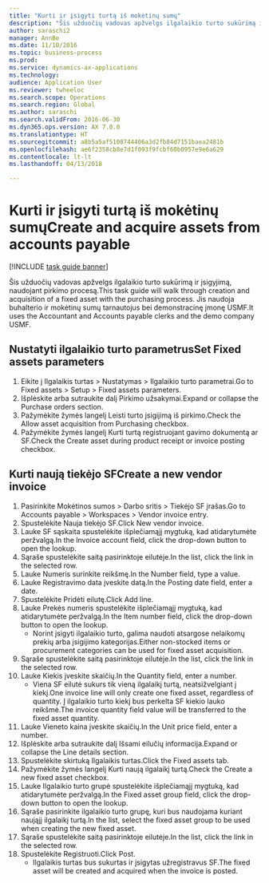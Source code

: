 ```yaml
--- 
title: "Kurti ir įsigyti turtą iš mokėtinų sumų"
description: "Šis užduočių vadovas apžvelgs ilgalaikio turto sukūrimą ir įsigyjimą, naudojant pirkimo procesą."
author: saraschi2
manager: AnnBe
ms.date: 11/10/2016
ms.topic: business-process
ms.prod: 
ms.service: dynamics-ax-applications
ms.technology: 
audience: Application User
ms.reviewer: twheeloc
ms.search.scope: Operations
ms.search.region: Global
ms.author: saraschi
ms.search.validFrom: 2016-06-30
ms.dyn365.ops.version: AX 7.0.0
ms.translationtype: HT
ms.sourcegitcommit: a8b5a5af5108744406a3d2fb84d7151baea2481b
ms.openlocfilehash: ae6f2358cb8e7d1f093f9fcbf60b0957e9e6a629
ms.contentlocale: lt-lt
ms.lasthandoff: 04/13/2018

---
```

# <a name="create-and-acquire-assets-from-accounts-payable"></a><span data-ttu-id="c8287-103">Kurti ir įsigyti turtą iš mokėtinų sumų</span><span class="sxs-lookup"><span data-stu-id="c8287-103">Create and acquire assets from accounts payable</span></span>

[!INCLUDE [task guide banner](../../includes/task-guide-banner.md)]

<span data-ttu-id="c8287-104">Šis užduočių vadovas apžvelgs ilgalaikio turto sukūrimą ir įsigyjimą, naudojant pirkimo procesą.</span><span class="sxs-lookup"><span data-stu-id="c8287-104">This task guide will walk through creation and acquisition of a fixed asset with the purchasing process.</span></span> <span data-ttu-id="c8287-105">Jis naudoja buhalterio ir mokėtinų sumų tarnautojus bei demonstracinę įmonę USMF.</span><span class="sxs-lookup"><span data-stu-id="c8287-105">It uses the Accountant and Accounts payable clerks and the demo company USMF.</span></span>


## <a name="set-fixed-assets-parameters"></a><span data-ttu-id="c8287-106">Nustatyti ilgalaikio turto parametrus</span><span class="sxs-lookup"><span data-stu-id="c8287-106">Set Fixed assets parameters</span></span>
1. <span data-ttu-id="c8287-107">Eikite į Ilgalaikis turtas > Nustatymas > Ilgalaikio turto parametrai.</span><span class="sxs-lookup"><span data-stu-id="c8287-107">Go to Fixed assets > Setup > Fixed assets parameters.</span></span>
2. <span data-ttu-id="c8287-108">Išplėskite arba sutraukite dalį Pirkimo užsakymai.</span><span class="sxs-lookup"><span data-stu-id="c8287-108">Expand or collapse the Purchase orders section.</span></span>
3. <span data-ttu-id="c8287-109">Pažymėkite žymės langelį Leisti turto įsigijimą iš pirkimo.</span><span class="sxs-lookup"><span data-stu-id="c8287-109">Check the Allow asset acquisition from Purchasing checkbox.</span></span>
4. <span data-ttu-id="c8287-110">Pažymėkite žymės langelį Kurti turtą registruojant gavimo dokumentą ar SF.</span><span class="sxs-lookup"><span data-stu-id="c8287-110">Check the Create asset during product receipt or invoice posting checkbox.</span></span>

## <a name="create-a-new-vendor-invoice"></a><span data-ttu-id="c8287-111">Kurti naują tiekėjo SF</span><span class="sxs-lookup"><span data-stu-id="c8287-111">Create a new vendor invoice</span></span>
1. <span data-ttu-id="c8287-112">Pasirinkite Mokėtinos sumos > Darbo sritis > Tiekėjo SF įrašas.</span><span class="sxs-lookup"><span data-stu-id="c8287-112">Go to Accounts payable > Workspaces > Vendor invoice entry.</span></span>
2. <span data-ttu-id="c8287-113">Spustelėkite Nauja tiekėjo SF.</span><span class="sxs-lookup"><span data-stu-id="c8287-113">Click New vendor invoice.</span></span>
3. <span data-ttu-id="c8287-114">Lauke SF sąskaita spustelėkite išplečiamąjį mygtuką, kad atidarytumėte peržvalgą.</span><span class="sxs-lookup"><span data-stu-id="c8287-114">In the Invoice account field, click the drop-down button to open the lookup.</span></span>
4. <span data-ttu-id="c8287-115">Sąraše spustelėkite saitą pasirinktoje eilutėje.</span><span class="sxs-lookup"><span data-stu-id="c8287-115">In the list, click the link in the selected row.</span></span>
5. <span data-ttu-id="c8287-116">Lauke Numeris surinkite reikšmę.</span><span class="sxs-lookup"><span data-stu-id="c8287-116">In the Number field, type a value.</span></span>
6. <span data-ttu-id="c8287-117">Lauke Registravimo data įveskite datą.</span><span class="sxs-lookup"><span data-stu-id="c8287-117">In the Posting date field, enter a date.</span></span>
7. <span data-ttu-id="c8287-118">Spustelėkite Pridėti eilutę.</span><span class="sxs-lookup"><span data-stu-id="c8287-118">Click Add line.</span></span>
8. <span data-ttu-id="c8287-119">Lauke Prekės numeris spustelėkite išplečiamąjį mygtuką, kad atidarytumėte peržvalgą.</span><span class="sxs-lookup"><span data-stu-id="c8287-119">In the Item number field, click the drop-down button to open the lookup.</span></span>
    * <span data-ttu-id="c8287-120">Norint įsigyti ilgalaikio turto, galima naudoti atsargose nelaikomų prekių arba įsigijimo kategorijas.</span><span class="sxs-lookup"><span data-stu-id="c8287-120">Either non-stocked items or procurement categories can be used for fixed asset acquisition.</span></span>  
9. <span data-ttu-id="c8287-121">Sąraše spustelėkite saitą pasirinktoje eilutėje.</span><span class="sxs-lookup"><span data-stu-id="c8287-121">In the list, click the link in the selected row.</span></span>
10. <span data-ttu-id="c8287-122">Lauke Kiekis įveskite skaičių.</span><span class="sxs-lookup"><span data-stu-id="c8287-122">In the Quantity field, enter a number.</span></span>
    * <span data-ttu-id="c8287-123">Viena SF eilutė sukurs tik vieną ilgalaikį turtą, neatsižvelgiant į kiekį.</span><span class="sxs-lookup"><span data-stu-id="c8287-123">One invoice line will only create one fixed asset, regardless of quantity.</span></span>  <span data-ttu-id="c8287-124">Į ilgalaikio turto kiekį bus perkelta SF kiekio lauko reikšmė.</span><span class="sxs-lookup"><span data-stu-id="c8287-124">The invoice quantity field value will be transferred to the fixed asset quantity.</span></span>  
11. <span data-ttu-id="c8287-125">Lauke Vieneto kaina įveskite skaičių.</span><span class="sxs-lookup"><span data-stu-id="c8287-125">In the Unit price field, enter a number.</span></span>
12. <span data-ttu-id="c8287-126">Išplėskite arba sutraukite dalį Išsami eilučių informacija.</span><span class="sxs-lookup"><span data-stu-id="c8287-126">Expand or collapse the Line details section.</span></span>
13. <span data-ttu-id="c8287-127">Spustelėkite skirtuką Ilgalaikis turtas.</span><span class="sxs-lookup"><span data-stu-id="c8287-127">Click the Fixed assets tab.</span></span>
14. <span data-ttu-id="c8287-128">Pažymėkite žymės langelį Kurti naują ilgalaikį turtą.</span><span class="sxs-lookup"><span data-stu-id="c8287-128">Check the Create a new fixed asset checkbox.</span></span>
15. <span data-ttu-id="c8287-129">Lauke Ilgalaikio turto grupė spustelėkite išplečiamąjį mygtuką, kad atidarytumėte peržvalgą.</span><span class="sxs-lookup"><span data-stu-id="c8287-129">In the Fixed asset group field, click the drop-down button to open the lookup.</span></span>
16. <span data-ttu-id="c8287-130">Sąraše pasirinkite ilgalaikio turto grupę, kuri bus naudojama kuriant naująjį ilgalaikį turtą.</span><span class="sxs-lookup"><span data-stu-id="c8287-130">In the list, select the fixed asset group to be used when creating the new fixed asset.</span></span>
17. <span data-ttu-id="c8287-131">Sąraše spustelėkite saitą pasirinktoje eilutėje.</span><span class="sxs-lookup"><span data-stu-id="c8287-131">In the list, click the link in the selected row.</span></span>
18. <span data-ttu-id="c8287-132">Spustelėkite Registruoti.</span><span class="sxs-lookup"><span data-stu-id="c8287-132">Click Post.</span></span>
    * <span data-ttu-id="c8287-133">Ilgalaikis turtas bus sukurtas ir įsigytas užregistravus SF.</span><span class="sxs-lookup"><span data-stu-id="c8287-133">The fixed asset will be created and acquired when the invoice is posted.</span></span>  


